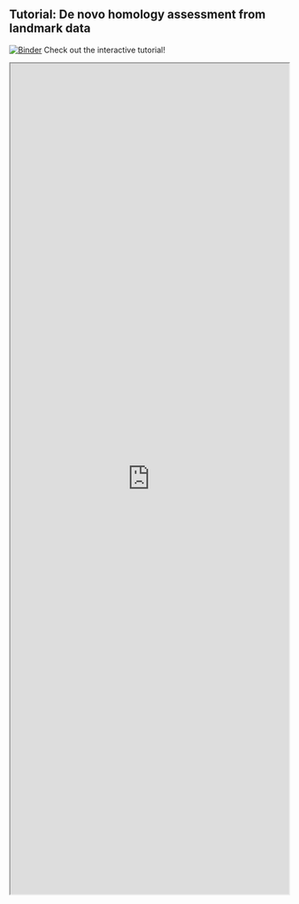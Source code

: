 ## Tutorial: De novo homology assessment from landmark data

[![Binder](https://mybinder.org/badge_logo.svg)](https://mybinder.org/v2/gh/danforthcenter/plantcv-homology-tutorials/HEAD?labpath=index.ipynb) Check out the interactive tutorial! 

<iframe src="https://nbviewer.jupyter.org/github/danforthcenter/plantcv-homology-tutorials/blob/main/index.ipynb" width="100%" height="1500px"></iframe>
